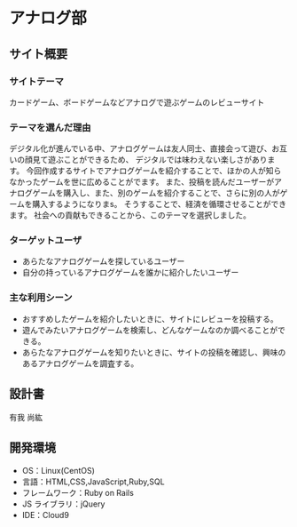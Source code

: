 # アナログ部

## サイト概要

### サイトテーマ

カードゲーム、ボードゲームなどアナログで遊ぶゲームのレビューサイト

### テーマを選んだ理由

デジタル化が進んでいる中、アナログゲームは友人同士、直接会って遊び、お互いの顔見て遊ぶことができるため、
デジタルでは味わえない楽しさがあります。
今回作成するサイトでアナログゲームを紹介することで、ほかの人が知らなかったゲームを世に広めることがでます。
また、投稿を読んだユーザーがアナログゲームを購入し、また、別のゲームを紹介することで、さらに別の人がゲームを購入するようになりまs。
そうすることで、経済を循環させることができます。
社会への貢献もできることから、このテーマを選択しました。

### ターゲットユーザ

- あらたなアナログゲームを探しているユーザー
- 自分の持っているアナログゲームを誰かに紹介したいユーザー

### 主な利用シーン

- おすすめしたゲームを紹介したいときに、サイトにレビューを投稿する。
- 遊んでみたいアナログゲームを検索し、どんなゲームなのか調べることができる。
- あらたなアナログゲームを知りたいときに、サイトの投稿を確認し、興味のあるアナログゲームを調査する。

## 設計書

有我 尚紘

## 開発環境

- OS：Linux(CentOS)
- 言語：HTML,CSS,JavaScript,Ruby,SQL
- フレームワーク：Ruby on Rails
- JS ライブラリ：jQuery
- IDE：Cloud9


